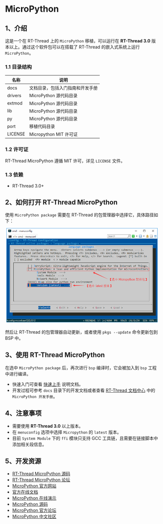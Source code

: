 # MicroPython

## 1、介绍

这是一个在 RT-Thread 上的 `MicroPython` 移植，可以运行在 **RT-Thread 3.0** 版本以上。通过这个软件包可以在搭载了 RT-Thread 的嵌入式系统上运行 `MicroPython`。

### 1.1 目录结构

| 名称 | 说明 |
| ---- | ---- |
| docs  | 文档目录，包括入门指南和开发手册 |
| drivers | MicroPython 源代码目录 |
| extmod | MicroPython 源代码目录 |
| lib | MicroPython 源代码目录 |
| py | MicroPython 源代码目录 |
| port | 移植代码目录 |
| LICENSE | Micropython MIT 许可证 |

### 1.2 许可证

RT-Thread MicroPython  遵循 MIT 许可，详见 `LICENSE` 文件。

### 1.3 依赖

- RT-Thread 3.0+

## 2、如何打开 RT-Thread MicroPython

使用 `MicroPython package` 需要在 RT-Thread 的包管理器中选择它，具体路径如下：

![elect_micropytho](./docs/figures/select_micropython.png)

然后让 RT-Thread 的包管理器自动更新，或者使用 `pkgs --update` 命令更新包到 BSP 中。

## 3、使用 RT-Thread MicroPython

在选中 `MicroPython package` 后，再次进行 `bsp` 编译时，它会被加入到 `bsp` 工程中进行编译。

* 快速入门可查看 [快速上手](./docs/01-Getting_Started_Guide.md) 说明文档。
* 开发过程可参考 `docs` 目录下的开发文档或者查看 [RT-Thread 文档中心](https://www.rt-thread.org/document/site/) 中的 `MicroPython 开发手册`。

## 4、注意事项

- 需要使用 **RT-Thread 3.0** 以上版本。
- 在 `menuconfig` 选项中选择 `Micropython` 的 `latest` 版本。
- 目前 `System Module` 下的 `ffi` 模块只支持 GCC 工具链，且需要在链接脚本中添加相关段信息。 

## 5、开发资源

* [RT-Thread MicroPython 源码](https://github.com/RT-Thread-packages/micropython)
* [RT-Thread MicroPython 论坛](https://www.rt-thread.org/qa/forum.php)
* [MicroPython 官方网站](https://micropython.org/)
* [官方在线文档](http://docs.micropython.org/en/latest/pyboard/)
* [MicroPython 在线演示](https://micropython.org/unicorn)
* [MicroPython 源码](https://github.com/micropython/micropython)
* [MicroPython 官方论坛](http://forum.micropython.org/)
* [MicroPython 中文社区](http://www.micropython.org.cn/)
